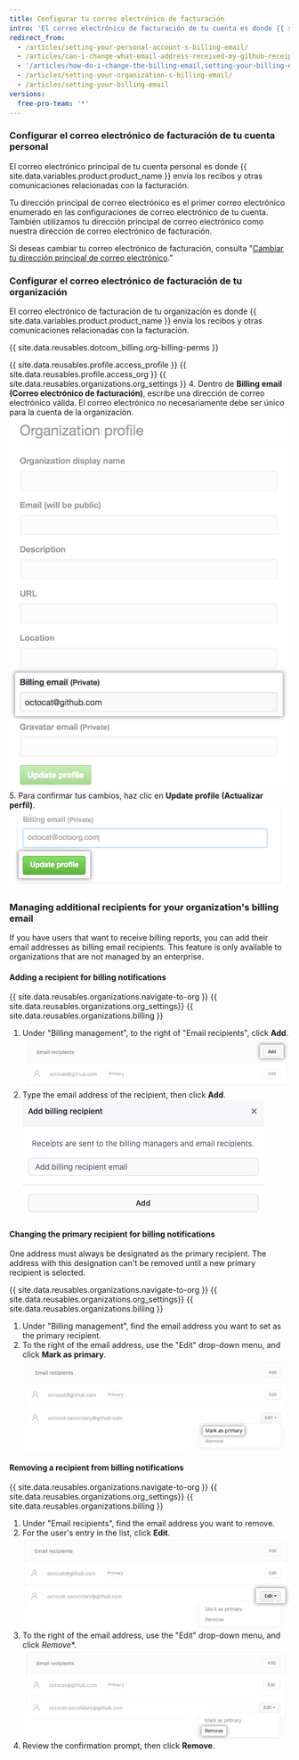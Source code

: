 ```yaml
---
title: Configurar tu correo electrónico de facturación
intro: 'El correo electrónico de facturación de tu cuenta es donde {{ site.data.variables.product.product_name }} envía los recibos y otras comunicaciones relacionadas con la facturación.'
redirect_from:
  - /articles/setting-your-personal-account-s-billing-email/
  - /articles/can-i-change-what-email-address-received-my-github-receipt/
  - '/articles/how-do-i-change-the-billing-email,setting-your-billing-email/'
  - /articles/setting-your-organization-s-billing-email/
  - /articles/setting-your-billing-email
versions:
  free-pro-team: '*'
---
```


### Configurar el correo electrónico de facturación de tu cuenta personal

El correo electrónico principal de tu cuenta personal es donde {{ site.data.variables.product.product_name }} envía los recibos y otras comunicaciones relacionadas con la facturación.

Tu dirección principal de correo electrónico es el primer correo electrónico enumerado en las configuraciones de correo electrónico de tu cuenta. También utilizamos tu dirección principal de correo electrónico como nuestra dirección de correo electrónico de facturación.

Si deseas cambiar tu correo electrónico de facturación, consulta "[Cambiar tu dirección principal de correo electrónico](/articles/changing-your-primary-email-address)."

### Configurar el correo electrónico de facturación de tu organización

El correo electrónico de facturación de tu organización es donde {{ site.data.variables.product.product_name }} envía los recibos y otras comunicaciones relacionadas con la facturación.

{{ site.data.reusables.dotcom_billing.org-billing-perms }}

{{ site.data.reusables.profile.access_profile }}
{{ site.data.reusables.profile.access_org }}
{{ site.data.reusables.organizations.org_settings }}
4. Dentro de **Billing email (Correo electrónico de facturación)**, escribe una dirección de correo electrónico válida. El correo electrónico no necesariamente debe ser único para la cuenta de la organización. ![Casilla de texto para el correo electrónico de facturación](/assets/images/help/settings/org-billing-email.png)
5. Para confirmar tus cambios, haz clic en **Update profile (Actualizar perfil)**. ![Botón Actualizar perfil](/assets/images/help/settings/update-profile-button.png)

### Managing additional recipients for your organization's billing email

If you have users that want to receive billing reports, you can add their email addresses as billing email recipients. This feature is only available to organizations that are not managed by an enterprise.

#### Adding a recipient for billing notifications

{{ site.data.reusables.organizations.navigate-to-org }}
{{ site.data.reusables.organizations.org_settings}}
{{ site.data.reusables.organizations.billing }}
1. Under "Billing management", to the right of "Email recipients", click **Add**. ![Add recipient](/assets/images/help/billing/billing-add-email-recipient.png)
1. Type the email address of the recipient, then click **Add**. ![Add recipient modal](/assets/images/help/billing/billing-add-email-recipient-modal.png)

#### Changing the primary recipient for billing notifications

One address must always be designated as the primary recipient. The address with this designation can't be removed until a new primary recipient is selected.

{{ site.data.reusables.organizations.navigate-to-org }}
{{ site.data.reusables.organizations.org_settings}}
{{ site.data.reusables.organizations.billing }}
1. Under "Billing management", find the email address you want to set as the primary recipient.
1. To the right of the email address, use the "Edit" drop-down menu, and click **Mark as primary**. ![Mark primary recipient](/assets/images/help/billing/billing-change-primary-email-recipient.png)

#### Removing a recipient from billing notifications

{{ site.data.reusables.organizations.navigate-to-org }}
{{ site.data.reusables.organizations.org_settings}}
{{ site.data.reusables.organizations.billing }}
1. Under "Email recipients", find the email address you want to remove.
1. For the user's entry in the list, click **Edit**. ![Edit recipient](/assets/images/help/billing/billing-edit-email-recipient.png)
1. To the right of the email address, use the "Edit" drop-down menu, and click *Remove**. ![Remove recipient](/assets/images/help/billing/billing-remove-email-recipient.png)
1. Review the confirmation prompt, then click **Remove**.
